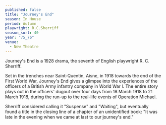 ```yaml
---
published: false
title: "Journey's End"
season: In House
period: Autumn
playwright: R.C.Sherriff
season_sort: 40
year: "75_76"
venue:
  - New Theatre
---
```


Journey's End is a 1928 drama, the seventh of English playwright R. C. Sherriff.

Set in the trenches near Saint-Quentin, Aisne, in 1918 towards the end of the First World War, Journey's End gives a glimpse into the experiences of the officers of a British Army infantry company in World War I. The entire story plays out in the officers' dugout over four days from 18 March 1918 to 21 March 1918, during the run-up to the real-life events of Operation Michael.

Sherriff considered calling it "Suspense" and "Waiting", but eventually found a title in the closing line of a chapter of an unidentified book: "It was late in the evening when we came at last to our journey's end."

